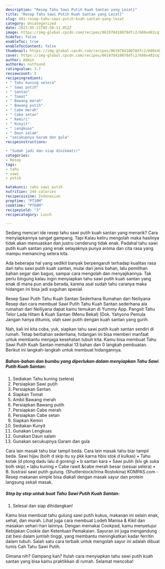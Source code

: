 ```yaml
---
description: "Resep Tahu Sawi Putih Kuah Santan yang Lezat}"
title: "Resep Tahu Sawi Putih Kuah Santan yang Lezat}"
slug: 481-resep-tahu-sawi-putih-kuah-santan-yang-lezat
category: Uncategorized
date: 2023-05-21T05:50:11.052Z
image: https://img-global.cpcdn.com/recipes/061978410078dfc2/680x482cq70/tahu-sawi-putih-kuah-santan-foto-resep-utama.jpg
hideToc: false
enableToc: true
enableTocContent: false
thumbnail: https://img-global.cpcdn.com/recipes/061978410078dfc2/680x482cq70/tahu-sawi-putih-kuah-santan-foto-resep-utama.jpg
cover: https://img-global.cpcdn.com/recipes/061978410078dfc2/680x482cq70/tahu-sawi-putih-kuah-santan-foto-resep-utama.jpg
author: Admin
authorAv: notfound
ratingvalue: 3.7
reviewcount: 3
recipeingredient:
- " Tahu kuning selera"
- " Sawi putih"
- " Santan"
- " Tomat"
- " Bawang merah"
- " Bawang putih"
- " Cabe merah"
- " Cabe setan"
- " Kemiri"
- " Kunyit"
- " Lengkuas"
- " Daun salam"
- "secukupnya Garam dan gula"
recipeinstructions:

- "Sudah jadi dan siap dinikmati!"
categories:
- Resep
tags:
- tahu
- sawi
- putih

katakunci: tahu sawi putih 
nutrition: 244 calories
recipecuisine: Indonesian
preptime: "PT10M"
cooktime: "PT60M"
recipeyield: "3"
recipecategory: Lunch

---
```



Sedang mencari ide resep tahu sawi putih kuah santan yang menarik? Cara menyiapkannya sangat gampang. Tapi Kalau keliru mengolah maka hasilnya tidak akan memuaskan dan justru cenderung tidak enak. Padahal tahu sawi putih kuah santan yang enak selayaknya punya aroma dan cita rasa yang mampu memancing selera kita.


Ada beberapa hal yang sedikit banyak berpengaruh terhadap kualitas rasa dari tahu sawi putih kuah santan, mulai dari jenis bahan, lalu pemilihan bahan segar dan bagus, sampai cara mengolah dan menyajikannya. Tak perlu bingung kalau ingin menyiapkan tahu sawi putih kuah santan yang enak di mana pun anda berada, karena asal sudah tahu caranya maka hidangan ini bisa jadi suguhan spesial.

Resep Sawi Putih Tahu Kuah Santan Sederhana Rumahan dari Neiliyana Resep dan cara membuat Sawi Putih Tahu Kuah Santan sederhana ala rumahan dari Neiliyana dapat kamu temukan di Yummy App. Pangsit Tahu Telor Lada Hitam &amp; Kuah Santan (Menu Bekal) (Dok. Yahyono Pemula Jangan hanya ditumis, olah sawi putih dengan kuah santan yang gurih.


Nah, kali ini kita coba, yuk, siapkan tahu sawi putih kuah santan sendiri di rumah. Tetap berbahan sederhana, hidangan ini bisa memberi manfaat untuk membantu menjaga kesehatan tubuh kita. Kamu bisa membuat Tahu Sawi Putih Kuah Santan memakai 13 bahan dan 0 langkah pembuatan. Berikut ini langkah-langkah untuk membuat hidangannya.

<!--inarticleads1-->

##### Bahan-bahan dan bumbu yang diperlukan dalam menyiapkan Tahu Sawi Putih Kuah Santan:

1. Sediakan  Tahu kuning (selera)
1. Persiapkan  Sawi putih
1. Persiapkan  Santan
1. Siapkan  Tomat
1. Ambil  Bawang merah
1. Persiapkan  Bawang putih
1. Persiapkan  Cabe merah
1. Persiapkan  Cabe setan
1. Siapkan  Kemiri
1. Sediakan  Kunyit
1. Gunakan  Lengkuas
1. Gunakan  Daun salam
1. Gunakan secukupnya Garam dan gula


Cara lain masak tahu biar tampil beda. Cara lain masak tahu biar tampil beda. Sawi hijau (bolh d skip itu sy pkk karna hbis stok d kulkas) • Tahu kotak (d ptong dadu lalu d goreng) • b santan kara • Sawi putih (klv gk suka bolh skip) • labu kuning • Cabe rawit &amp;cabe merah besar (sesuai selera) • B. Ilustrasi sawi putih gulung. (Shutterstock/Irina Rostokina) KOMPAS.com - Resep makanan simple bisa diakali dengan masak sayur dan protein langsung sekali masak. 

<!--inarticleads2-->

##### Step by step untuk buat Tahu Sawi Putih Kuah Santan:


1. Selesai dan siap dihidangkan!

Kamu bisa membuat tahu gulung sawi putih kukus, makanan ini selain enak, sehat, dan murah. Lihat juga cara membuat Lodeh Manisa &amp; Kikil dan masakan sehari-hari lainnya. Dengan memakai Cookpad, kamu menyetujui Kebijakan Cookie dan Ketentuan Pemakaian. Sayuran ini juga mengandung zat besi dalam jumlah tinggi, yang membantu meningkatkan kadar ferritin dalam tubuh. Salah satu cara terbaik untuk mengolah sayur ini adalah dibuat tumis Cah Tahu Sawi Putih. 

Gimana nih? Gampang kan? Itulah cara menyiapkan tahu sawi putih kuah santan yang bisa kamu praktikkan di rumah. Selamat mencoba!
